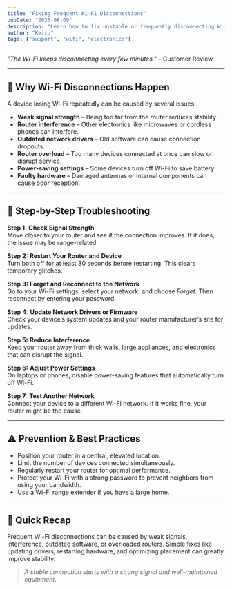 ```yaml
---
title: "Fixing Frequent Wi-Fi Disconnections"
pubDate: "2025-08-09"
description: "Learn how to fix unstable or frequently disconnecting Wi-Fi connections on your electronic device."
author: "Keiru"
tags: ["support", "wifi", "electronics"]
---
```


_"The Wi-Fi keeps disconnecting every few minutes."_ – Customer Review

---

## 📶 Why Wi-Fi Disconnections Happen

A device losing Wi-Fi repeatedly can be caused by several issues:

- **Weak signal strength** – Being too far from the router reduces stability.
- **Router interference** – Other electronics like microwaves or cordless phones can interfere.
- **Outdated network drivers** – Old software can cause connection dropouts.
- **Router overload** – Too many devices connected at once can slow or disrupt service.
- **Power-saving settings** – Some devices turn off Wi-Fi to save battery.
- **Faulty hardware** – Damaged antennas or internal components can cause poor reception.

---

## 🧭 Step-by-Step Troubleshooting

**Step 1:** **Check Signal Strength**  
Move closer to your router and see if the connection improves. If it does, the issue may be range-related.

**Step 2:** **Restart Your Router and Device**  
Turn both off for at least 30 seconds before restarting. This clears temporary glitches.

**Step 3:** **Forget and Reconnect to the Network**  
Go to your Wi-Fi settings, select your network, and choose *Forget*. Then reconnect by entering your password.

**Step 4:** **Update Network Drivers or Firmware**  
Check your device’s system updates and your router manufacturer’s site for updates.

**Step 5:** **Reduce Interference**  
Keep your router away from thick walls, large appliances, and electronics that can disrupt the signal.

**Step 6:** **Adjust Power Settings**  
On laptops or phones, disable power-saving features that automatically turn off Wi-Fi.

**Step 7:** **Test Another Network**  
Connect your device to a different Wi-Fi network. If it works fine, your router might be the cause.

---

## ⚠️ Prevention & Best Practices

- Position your router in a central, elevated location.
- Limit the number of devices connected simultaneously.
- Regularly restart your router for optimal performance.
- Protect your Wi-Fi with a strong password to prevent neighbors from using your bandwidth.
- Use a Wi-Fi range extender if you have a large home.

---

## 📌 Quick Recap

Frequent Wi-Fi disconnections can be caused by weak signals, interference, outdated software, or overloaded routers. Simple fixes like updating drivers, restarting hardware, and optimizing placement can greatly improve stability.

> _A stable connection starts with a strong signal and well-maintained equipment._
